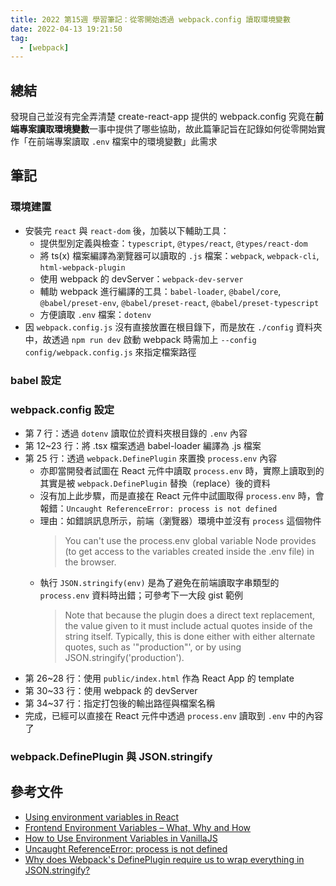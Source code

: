 ```yaml
---
title: 2022 第15週 學習筆記：從零開始透過 webpack.config 讀取環境變數
date: 2022-04-13 19:21:50
tag:
  - [webpack]
---
```


## 總結

發現自己並沒有完全弄清楚 create-react-app 提供的 webpack.config 究竟在**前端專案讀取環境變數**一事中提供了哪些協助，故此篇筆記旨在記錄如何從零開始實作「在前端專案讀取 `.env` 檔案中的環境變數」此需求

## 筆記

### 環境建置

- 安裝完 `react` 與 `react-dom` 後，加裝以下輔助工具：
  - 提供型別定義與檢查：`typescript`, `@types/react`, `@types/react-dom`
  - 將 ts(x) 檔案編譯為瀏覽器可以讀取的 `.js` 檔案：`webpack`, `webpack-cli`, `html-webpack-plugin`
  - 使用 webpack 的 devServer：`webpack-dev-server`
  - 輔助 webpack 進行編譯的工具：`babel-loader`, `@babel/core`, `@babel/preset-env`, `@babel/preset-react`, `@babel/preset-typescript`
  - 方便讀取 `.env` 檔案：`dotenv`
- 因 `webpack.config.js` 沒有直接放置在根目錄下，而是放在 `./config` 資料夾中，故透過 `npm run dev` 啟動 webpack 時需加上 `--config config/webpack.config.js` 來指定檔案路徑

<script src="https://gist.github.com/tzynwang/53bb9ecb5c26ecf815f0cebd7e5b6065.js"></script>

### babel 設定

<script src="https://gist.github.com/tzynwang/0291449fa4efd6985b2e69f4bce2ad0b.js"></script>

### webpack.config 設定

<script src="https://gist.github.com/tzynwang/ecf56bc9e3f77d82381a04c16b73275e.js"></script>

- 第 7 行：透過 `dotenv` 讀取位於資料夾根目錄的 `.env` 內容
- 第 12~23 行：將 .tsx 檔案透過 babel-loader 編譯為 .js 檔案
- 第 25 行：透過 `webpack.DefinePlugin` 來置換 `process.env` 內容
  - 亦即當開發者試圖在 React 元件中讀取 `process.env` 時，實際上讀取到的其實是被 `webpack.DefinePlugin` 替換（replace）後的資料
  - 沒有加上此步驟，而是直接在 React 元件中試圖取得 `process.env` 時，會報錯：`Uncaught ReferenceError: process is not defined`
  - 理由：如錯誤訊息所示，前端（瀏覽器）環境中並沒有 `process` 這個物件
    > You can't use the process.env global variable Node provides (to get access to the variables created inside the .env file) in the browser.
  - 執行 `JSON.stringify(env)` 是為了避免在前端讀取字串類型的 `process.env` 資料時出錯；可參考下一大段 gist 範例
    > Note that because the plugin does a direct text replacement, the value given to it must include actual quotes inside of the string itself. Typically, this is done either with either alternate quotes, such as '"production"', or by using JSON.stringify('production').
- 第 26~28 行：使用 `public/index.html` 作為 React App 的 template
- 第 30~33 行：使用 webpack 的 devServer
- 第 34~37 行：指定打包後的輸出路徑與檔案名稱
- 完成，已經可以直接在 React 元件中透過 `process.env` 讀取到 `.env` 中的內容了

### webpack.DefinePlugin 與 JSON.stringify

<script src="https://gist.github.com/tzynwang/e733716554303e8de9e8faa16a7be758.js"></script>

## 參考文件

- [Using environment variables in React](https://trekinbami.medium.com/using-environment-variables-in-react-6b0a99d83cf5)
- [Frontend Environment Variables – What, Why and How](https://dev.to/henriqueinonhe/frontend-environment-variables-what-why-and-how-1c1)
- [How to Use Environment Variables in VanillaJS](https://www.freecodecamp.org/news/how-to-use-environment-variables-in-vanillajs/)
- [Uncaught ReferenceError: process is not defined](https://stackoverflow.com/questions/30239060/uncaught-referenceerror-process-is-not-defined)
- [Why does Webpack's DefinePlugin require us to wrap everything in JSON.stringify?](https://stackoverflow.com/questions/39564802/why-does-webpacks-defineplugin-require-us-to-wrap-everything-in-json-stringify)
